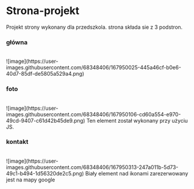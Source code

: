# Strona-projekt
Projekt strony wykonany dla przedszkola.
strona składa sie z 3 podstron.
<h3>główna </h3></br>
![image](https://user-images.githubusercontent.com/68348406/167950025-445a46cf-b0e6-40d7-85df-de5805a529a4.png)
</br>
<h3>foto </h3></br>
![image](https://user-images.githubusercontent.com/68348406/167950106-cd60a554-e970-49cd-9407-c61d42b45de9.png)
 Ten element został wykonany przy użyciu JS.
<h3>kontakt </h3></br>
![image](https://user-images.githubusercontent.com/68348406/167950313-247a011b-5d73-49c1-b494-1d56320de2c5.png)
Biały element nad ikonami zarezerwowany jest na mapy google
